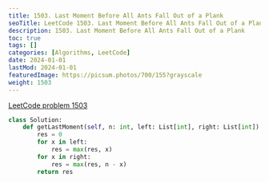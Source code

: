 ```yaml
---
title: 1503. Last Moment Before All Ants Fall Out of a Plank
seoTitle: LeetCode 1503. Last Moment Before All Ants Fall Out of a Plank | Python solution and explanation
description: 1503. Last Moment Before All Ants Fall Out of a Plank
toc: true
tags: []
categories: [Algorithms, LeetCode]
date: 2024-01-01
lastMod: 2024-01-01
featuredImage: https://picsum.photos/700/155?grayscale
weight: 1503
---
```


[LeetCode problem 1503](https://leetcode.com/problems/last-moment-before-all-ants-fall-out-of-a-plank/)

```python
class Solution:
    def getLastMoment(self, n: int, left: List[int], right: List[int]) -> int:
        res = 0
        for x in left:
            res = max(res, x)
        for x in right:
            res = max(res, n - x)
        return res

```
